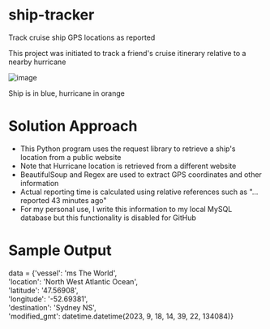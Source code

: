 # ship-tracker
Track cruise ship GPS locations as reported

This project was initiated to track a friend's cruise itinerary relative to a nearby hurricane

![image](https://github.com/drintoul/ship-tracker/assets/40215603/75d50726-2f56-41ec-9ac4-cb4f031a4ab9)

Ship is in blue, hurricane in orange

# Solution Approach
* This Python program uses the request library to retrieve a ship's location from a public website
* Note that Hurricane location is retrieved from a different website
* BeautifulSoup and Regex are used to extract GPS coordinates and other information
* Actual reporting time is calculated using relative references such as "... reported 43 minutes ago"
* For my personal use, I write this information to my local MySQL database but this functionality is disabled for GitHub

# Sample Output

data = 
{'vessel': 'ms The World',  
 'location': 'North West Atlantic Ocean',  
 'latitude': '47.56908',  
 'longitude': '-52.69381',  
 'destination': 'Sydney NS',  
 'modified_gmt': datetime.datetime(2023, 9, 18, 14, 39, 22, 134084)}
